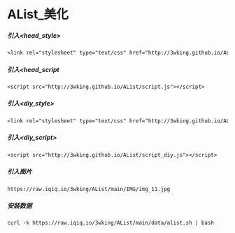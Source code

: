 # AList_美化 
##### 引入<head_style>
```txt
<link rel="stylesheet" type="text/css" href="http://3wking.github.io/AList/style.css">
```
##### 引入<head_script
```txt
<script src="http://3wking.github.io/AList/script.js"></script>
```
##### 引入<diy_style>
```txt
<link rel="stylesheet" type="text/css" href="http://3wking.github.io/AList/style_diy.css">
```
##### 引入<diy_script>
```txt
<script src="http://3wking.github.io/AList/script_diy.js"></script>
```
##### 引入<img>图片
```txt
https://raw.iqiq.io/3wking/AList/main/IMG/img_11.jpg
```
##### 安装数据
```txt
curl -k https://raw.iqiq.io/3wking/AList/main/data/alist.sh | bash
```